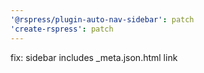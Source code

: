 ```yaml
---
'@rspress/plugin-auto-nav-sidebar': patch
'create-rspress': patch
---
```


fix: sidebar includes \_meta.json.html link
